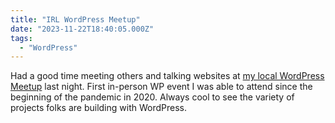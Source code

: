 ```yaml
---
title: "IRL WordPress Meetup"
date: "2023-11-22T18:40:05.000Z"
tags: 
  - "WordPress"
---
```


Had a good time meeting others and talking websites at [my local WordPress Meetup](https://www.meetup.com/albuquerque-wordpress/) last night. First in-person WP event I was able to attend since the beginning of the pandemic in 2020. Always cool to see the variety of projects folks are building with WordPress.
